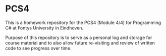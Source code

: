 # PCS4

This is a homework repository for the PCS4 (Module 4/4) for Programming C# at Fontys University in Eindhoven.

Purpose of this repository is to serve as a personal log and storage for course material and to also allow future re-visiting and review of written code to see progress over time.
